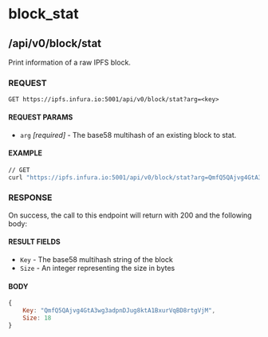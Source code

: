 # block_stat

## /api/v0/block/stat

Print information of a raw IPFS block.

### REQUEST

`GET https://ipfs.infura.io:5001/api/v0/block/stat?arg=<key>`

#### REQUEST PARAMS
- `arg` _[required]_ - The base58 multihash of an existing block to stat.

#### EXAMPLE
```bash
// GET
curl "https://ipfs.infura.io:5001/api/v0/block/stat?arg=QmfQ5QAjvg4GtA3wg3adpnDJug8ktA1BxurVqBD8rtgVjM"
```

### RESPONSE

On success, the call to this endpoint will return with 200 and the following body:

#### RESULT FIELDS
- `Key` - The base58 multihash string of the block
- `Size` - An integer representing the size in bytes 

#### BODY
```js
{
    Key: "QmfQ5QAjvg4GtA3wg3adpnDJug8ktA1BxurVqBD8rtgVjM",
    Size: 18
}
```